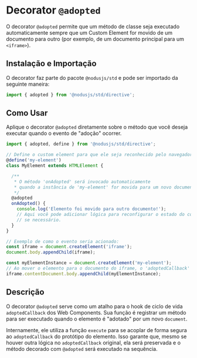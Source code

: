 # Decorator `@adopted`

O decorator `@adopted` permite que um método de classe seja executado automaticamente sempre que um Custom Element for movido de um documento para outro (por exemplo, de um documento principal para um `<iframe>`).

## Instalação e Importação

O decorator faz parte do pacote `@nodusjs/std` e pode ser importado da seguinte maneira:

```javascript
import { adopted } from '@nodusjs/std/directive';
```

## Como Usar

Aplique o decorator `@adopted` diretamente sobre o método que você deseja executar quando o evento de "adoção" ocorrer.

```javascript
import { adopted, define } from '@nodusjs/std/directive';

// Define o custom element para que ele seja reconhecido pelo navegador
@define('my-element')
class MyElement extends HTMLElement {

  /**
   * O método 'onAdopted' será invocado automaticamente
   * quando a instância de 'my-element' for movida para um novo documento.
   */
  @adopted
  onAdopted() {
    console.log('Elemento foi movido para outro documento!');
    // Aqui você pode adicionar lógica para reconfigurar o estado do componente,
    // se necessário.
  }
}

// Exemplo de como o evento seria acionado:
const iframe = document.createElement('iframe');
document.body.appendChild(iframe);

const myElementInstance = document.createElement('my-element');
// Ao mover o elemento para o documento do iframe, o 'adoptedCallback' é disparado.
iframe.contentDocument.body.appendChild(myElementInstance);
```

## Descrição

O decorator `@adopted` serve como um atalho para o hook de ciclo de vida `adoptedCallback` dos Web Components. Sua função é registrar um método para ser executado quando o elemento é "adotado" por um novo `document`.

Internamente, ele utiliza a função `execute` para se acoplar de forma segura ao `adoptedCallback` do protótipo do elemento. Isso garante que, mesmo se houver outra lógica no `adoptedCallback` original, ela será preservada e o método decorado com `@adopted` será executado na sequência.
